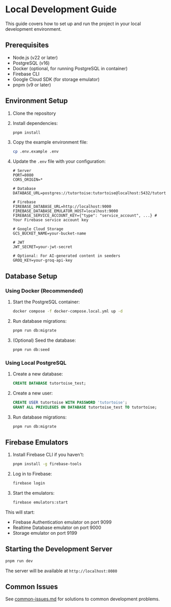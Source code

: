 # Local Development Guide

This guide covers how to set up and run the project in your local development environment.

## Prerequisites

- Node.js (v22 or later)
- PostgreSQL (v16)
- Docker (optional, for running PostgreSQL in container)
- Firebase CLI
- Google Cloud SDK (for storage emulator)
- pnpm (v9 or later)

## Environment Setup

1. Clone the repository
2. Install dependencies:

   ```bash
   pnpm install
   ```

3. Copy the example environment file:

   ```bash
   cp .env.example .env
   ```

4. Update the `.env` file with your configuration:

   ```env
   # Server
   PORT=8080
   CORS_ORIGIN=*

   # Database
   DATABASE_URL=postgres://tutortoise:tutortoise@localhost:5432/tutortoise_test

   # Firebase
   FIREBASE_DATABASE_URL=http://localhost:9000
   FIREBASE_DATABASE_EMULATOR_HOST=localhost:9000
   FIREBASE_SERVICE_ACCOUNT_KEY={"type": "service_account", ...} # Your Firebase service account key

   # Google Cloud Storage
   GCS_BUCKET_NAME=your-bucket-name

   # JWT
   JWT_SECRET=your-jwt-secret

   # Optional: For AI-generated content in seeders
   GROQ_KEY=your-groq-api-key
   ```

## Database Setup

### Using Docker (Recommended)

1. Start the PostgreSQL container:

   ```bash
   docker compose -f docker-compose.local.yml up -d
   ```

2. Run database migrations:

   ```bash
   pnpm run db:migrate
   ```

3. (Optional) Seed the database:
   ```bash
   pnpm run db:seed
   ```

### Using Local PostgreSQL

1. Create a new database:

   ```sql
   CREATE DATABASE tutortoise_test;
   ```

2. Create a new user:

   ```sql
   CREATE USER tutortoise WITH PASSWORD 'tutortoise';
   GRANT ALL PRIVILEGES ON DATABASE tutortoise_test TO tutortoise;
   ```

3. Run database migrations:
   ```bash
   pnpm run db:migrate
   ```

## Firebase Emulators

1. Install Firebase CLI if you haven't:

   ```bash
   pnpm install -g firebase-tools
   ```

2. Log in to Firebase:

   ```bash
   firebase login
   ```

3. Start the emulators:
   ```bash
   firebase emulators:start
   ```

This will start:

- Firebase Authentication emulator on port 9099
- Realtime Database emulator on port 9000
- Storage emulator on port 9199

## Starting the Development Server

```bash
pnpm run dev
```

The server will be available at `http://localhost:8080`

## Common Issues

See [common-issues.md](./common-issues.md) for solutions to common development problems.
